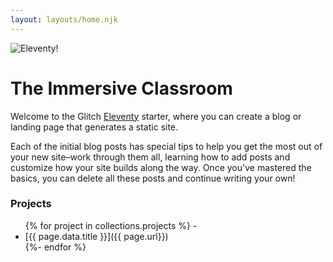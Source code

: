 ```yaml
---
layout: layouts/home.njk
---
```


<div class="illo-container">
  <img src="" class="illustration" style="align: right" alt="Eleventy!">
</div>

# The Immersive Classroom

Welcome to the Glitch [Eleventy](https://www.11ty.dev/) starter, where you can create a blog or landing page that generates a static site.

Each of the initial blog posts has special tips to help you get the most out of your new site–work through them all, learning how to add posts and customize how your site builds along the way. Once you've mastered the basics, you can delete all these posts and continue writing your own!

### Projects
<ul>
{% for project in collections.projects %}
  - <li>[{{ page.data.title }}]({{ page.url}})</li>
  {%- endfor %}
</ul>



